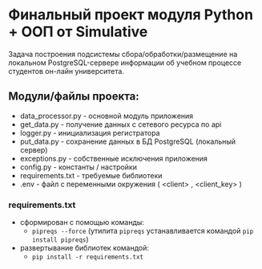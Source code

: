 # Финальный проект модуля Python + ООП от Simulative #

Задача построения подсистемы сбора/обработки/размещение на локальном PostgreSQL-сервере информации об учебном процессе студентов он-лайн университета.

## Модули/файлы проекта: ##
* data_processor.py - основной модуль приложения
* get_data.py - получение данных с сетевого ресурса по api
* logger.py - инициализация регистратора
* put_data.py - сохранение данных в БД PostgreSQL (локальный сервер)
* exceptions.py - собственные исключения приложения
* config.py - константы / настройки  
* requirements.txt - требуемые библиотеки
* .env - файл с переменными окружения ( \<client> , \<client_key> )

  
### requirements.txt ###
* cформирован с помощью команды:
    * ```pipreqs --force``` (утилита ```pipreqs``` устанавливается командой ```pip install pipreqs```)
* развертывание библиотек командой:
    * ```pip install -r requirements.txt ```